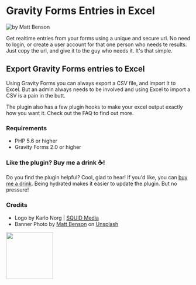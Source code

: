# Gravity Forms Entries in Excel
![by Matt Benson](https://raw.githubusercontent.com/squidmedia/gfexcel/master/assets/banner-772x250.jpg)

Get realtime entries from your forms using a unique and secure url. No need to login, or create a user account for
that one person who needs te results. Just copy the url, and give it to the guy who needs it. It's that simple.

## Export Gravity Forms entries to Excel
Using Gravity Forms you can always export a CSV file, and import it to Excel. But an admin always needs to be involved
and using Excel to import a CSV is a pain in the butt.

The plugin also has a few plugin hooks to make your excel output exactly how you want it. Check out the FAQ to find
out more.

### Requirements

* PHP 5.6 or higher
* Gravity Forms 2.0 or higher

### Like the plugin? Buy me a drink ☕!
Do you find the plugin helpful? Cool, glad to hear! If you'd like, you can [buy me a drink](https://www.paypal.me/doekenorg). 
Being hydrated makes it easier to update the plugin. But no pressure!

### Credits
- Logo by Karlo Norg | [SQUID Media](https://www.squidmedia.nl)
- Banner Photo by [Matt Benson](https://unsplash.com/@mattgyver) on [Unsplash](https://unsplash.com/photos/rHbob_bEsSs)

<img src="https://raw.githubusercontent.com/doekenorg/gf-entries-in-excel/master/assets/icon-256x256.png" width="128">